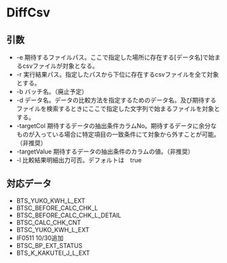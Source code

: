 # DiffCsv
## 引数
* -e  期待するファイルパス。ここで指定した場所に存在する[データ名]で始まるcsvファイルが対象となる。
* -r  実行結果パス。指定したパスから下位に存在するcsvファイルを全て対象とする。
* -b  バッチ名。（廃止予定）
* -d  データ名。データの比較方法を指定するためのデータ名。及び期待するファイルを検索するときにここで指定した文字列で始まるファイルを対象とする。
* -targetCol  期待するデータの抽出条件カラムNo。期待するデータに余分なものが入っている場合に特定項目の一致条件にて対象から外すことが可能。（非推奨）
* -targetValue  期待するデータの抽出条件のカラムの値。（非推奨）
* -l  比較結果明細出力可否。デフォルトは　true
## 対応データ
* BTS_YUKO_KWH_L_EXT
* BTSC_BEFORE_CALC_CHK_L
* BTSC_BEFORE_CALC_CHK_L_DETAIL
* BTSC_CALC_CHK_CNT
* BTSC_YUKO_KWH_L_EXT
* IF0511
10/30追加
* BTSC_BP_EXT_STATUS
* BTS_K_KAKUTEI_J_L_EXT